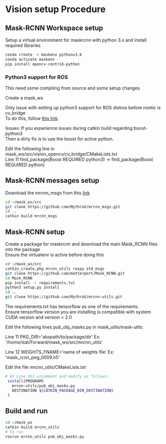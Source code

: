 # Vision setup Procedure

## Mask-RCNN Workspace setup
Setup a virtual environment for maskrcnn with python 3.x and install required libraries
```bash
conda create -n maskenv python=3.6
conda activate maskenv
pip install opencv-contrib-python
```

### Python3 support for ROS
This need some compiling from source and some setup changes

Create a mask_ws

Only issue with setting up python3 support for ROS distros before noetic is cv_bridge  
To do this, follow [this link](https://medium.com/@beta_b0t/how-to-setup-ros-with-python-3-44a69ca36674).

Issues: If you experience issues during catkin build regarding boost-python3  
Then a dirty fix is to use the boost for active python.

Edit the following line in mask_ws/src/vision_opencv/cv_bridge/CMakeLists.txt  
Line 11  find_package(Boost REQUIRED python3) ->  find_package(Boost REQUIRED python)

## Mask-RCNN messages setup
Download the mrcnn_msgs from this [link](https://github.com/MythraV/mrcnn_msgs.git)
```bash
cd ~/mask_ws/src
git clone https://github.com/MythraV/mrcnn_msgs.git
cd ..
catkin build mrcnn_msgs
```

## Mask-RCNN setup
Create a package for maskrcnn and download the main Mask_RCNN files into the package  
Ensure the virtualenv is active before doing this
```bash
cd ~/mask_ws/src
catkin_create_pkg mrcnn_utils rospy std_msgs
git clone https://github.com/matterport/Mask_RCNN.git
cd Mask_RCNN
pip install -r requirements.txt
python3 setup.py install
cd ..
git clone https://github.com/MythraV/mrcnn-utils.git
```
The requirements.txt has tensorflow as one of the requirements.  
Ensure tensorflow version you are installing is compatible with system CUDA version
and version < 2.0

Edit the following lines pub_obj_masks.py in mask_utils/mask-utils:  

Line 11 PKG_DIR='abspath/to/package/dir' Ex: '/home/isat/Forward/mask_ws/src/mrcnn_utils'

Line 12 WEIGHTS_FNAME='name of weights file' Ex: 'mask_rcnn_peg_0009.h5'

Edit the file mrcnn_utils/CMakeLists.txt  
```bash
# At Line 161 uncomment and modify as follows:
 install(PROGRAMS  
   mrcnn-utils/pub_obj_masks.py  
   DESTINATION ${CATKIN_PACKAGE_BIN_DESTINATION}  
 )  
```
## Build and run

```bash
cd ~/mask_ws
catkin build mrcnn_utils
# To run
rosrun mrcnn_utils pub_obj_masks.py
```








